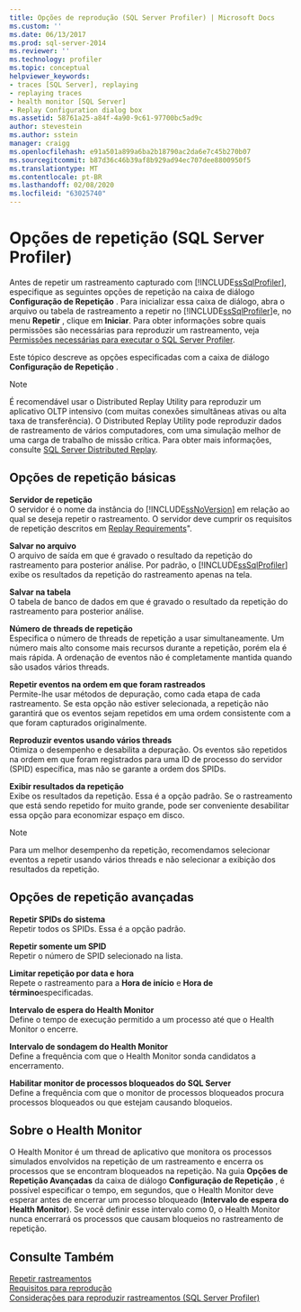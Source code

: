```yaml
---
title: Opções de reprodução (SQL Server Profiler) | Microsoft Docs
ms.custom: ''
ms.date: 06/13/2017
ms.prod: sql-server-2014
ms.reviewer: ''
ms.technology: profiler
ms.topic: conceptual
helpviewer_keywords:
- traces [SQL Server], replaying
- replaying traces
- health monitor [SQL Server]
- Replay Configuration dialog box
ms.assetid: 58761a25-a84f-4a90-9c61-97700bc5ad9c
author: stevestein
ms.author: sstein
manager: craigg
ms.openlocfilehash: e91a501a899a6ba2b18790ac2da6e7c45b270b07
ms.sourcegitcommit: b87d36c46b39af8b929ad94ec707dee8800950f5
ms.translationtype: MT
ms.contentlocale: pt-BR
ms.lasthandoff: 02/08/2020
ms.locfileid: "63025740"
---
```

# <a name="replay-options-sql-server-profiler"></a>Opções de repetição (SQL Server Profiler)
  Antes de repetir um rastreamento capturado com [!INCLUDE[ssSqlProfiler](../../includes/sssqlprofiler-md.md)], especifique as seguintes opções de repetição na caixa de diálogo **Configuração de Repetição** . Para inicializar essa caixa de diálogo, abra o arquivo ou tabela de rastreamento a repetir no [!INCLUDE[ssSqlProfiler](../../includes/sssqlprofiler-md.md)]e, no menu **Repetir** , clique em **Iniciar**. Para obter informações sobre quais permissões são necessárias para reproduzir um rastreamento, veja [Permissões necessárias para executar o SQL Server Profiler](sql-server-profiler.md).  
  
 Este tópico descreve as opções especificadas com a caixa de diálogo **Configuração de Repetição** .  
  
> [!NOTE]  
>  É recomendável usar o Distributed Replay Utility para reproduzir um aplicativo OLTP intensivo (com muitas conexões simultâneas ativas ou alta taxa de transferência). O Distributed Replay Utility pode reproduzir dados de rastreamento de vários computadores, com uma simulação melhor de uma carga de trabalho de missão crítica. Para obter mais informações, consulte [SQL Server Distributed Replay](../distributed-replay/sql-server-distributed-replay.md).  
  
## <a name="basic-replay-options"></a>Opções de repetição básicas  
 **Servidor de repetição**  
 O servidor é o nome da instância do [!INCLUDE[ssNoVersion](../../includes/ssnoversion-md.md)] em relação ao qual se deseja repetir o rastreamento. O servidor deve cumprir os requisitos de repetição descritos em [Replay Requirements](replay-requirements.md)".  
  
 **Salvar no arquivo**  
 O arquivo de saída em que é gravado o resultado da repetição do rastreamento para posterior análise. Por padrão, o [!INCLUDE[ssSqlProfiler](../../includes/sssqlprofiler-md.md)] exibe os resultados da repetição do rastreamento apenas na tela.  
  
 **Salvar na tabela**  
 O tabela de banco de dados em que é gravado o resultado da repetição do rastreamento para posterior análise.  
  
 **Número de threads de repetição**  
 Especifica o número de threads de repetição a usar simultaneamente. Um número mais alto consome mais recursos durante a repetição, porém ela é mais rápida. A ordenação de eventos não é completamente mantida quando são usados vários threads.  
  
 **Repetir eventos na ordem em que foram rastreados**  
 Permite-lhe usar métodos de depuração, como cada etapa de cada rastreamento. Se esta opção não estiver selecionada, a repetição não garantirá que os eventos sejam repetidos em uma ordem consistente com a que foram capturados originalmente.  
  
 **Reproduzir eventos usando vários threads**  
 Otimiza o desempenho e desabilita a depuração. Os eventos são repetidos na ordem em que foram registrados para uma ID de processo do servidor (SPID) específica, mas não se garante a ordem dos SPIDs.  
  
 **Exibir resultados da repetição**  
 Exibe os resultados da repetição. Essa é a opção padrão. Se o rastreamento que está sendo repetido for muito grande, pode ser conveniente desabilitar essa opção para economizar espaço em disco.  
  
> [!NOTE]  
>  Para um melhor desempenho da repetição, recomendamos selecionar eventos a repetir usando vários threads e não selecionar a exibição dos resultados da repetição.  
  
## <a name="advanced-replay-options"></a>Opções de repetição avançadas  
 **Repetir SPIDs do sistema**  
 Repetir todos os SPIDs. Essa é a opção padrão.  
  
 **Repetir somente um SPID**  
 Repetir o número de SPID selecionado na lista.  
  
 **Limitar repetição por data e hora**  
 Repete o rastreamento para a **Hora de início** e **Hora de término**especificadas.  
  
 **Intervalo de espera do Health Monitor**  
 Define o tempo de execução permitido a um processo até que o Health Monitor o encerre.  
  
 **Intervalo de sondagem do Health Monitor**  
 Define a frequência com que o Health Monitor sonda candidatos a encerramento.  
  
 **Habilitar monitor de processos bloqueados do SQL Server**  
 Define a frequência com que o monitor de processos bloqueados procura processos bloqueados ou que estejam causando bloqueios.  
  
## <a name="about-the-health-monitor"></a>Sobre o Health Monitor  
 O Health Monitor é um thread de aplicativo que monitora os processos simulados envolvidos na repetição de um rastreamento e encerra os processos que se encontram bloqueados na repetição. Na guia **Opções de Repetição Avançadas** da caixa de diálogo **Configuração de Repetição** , é possível especificar o tempo, em segundos, que o Health Monitor deve esperar antes de encerrar um processo bloqueado (**Intervalo de espera do Health Monitor**). Se você definir esse intervalo como 0, o Health Monitor nunca encerrará os processos que causam bloqueios no rastreamento de repetição.  
  
## <a name="see-also"></a>Consulte Também  
 [Repetir rastreamentos](replay-traces.md)   
 [Requisitos para reprodução](replay-requirements.md)   
 [Considerações para reproduzir rastreamentos &#40;SQL Server Profiler&#41;](considerations-for-replaying-traces-sql-server-profiler.md)  
  
  
